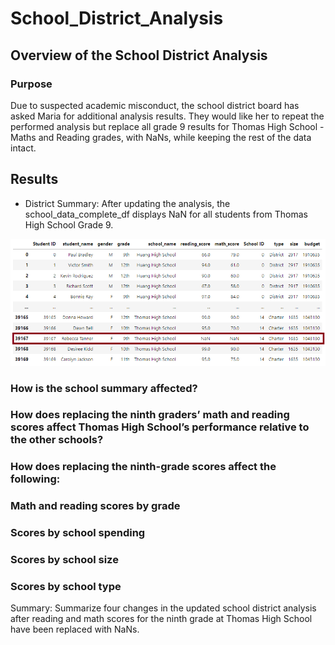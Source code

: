 # School_District_Analysis

## Overview of the School District Analysis

### Purpose
Due to suspected academic misconduct, the school district board has asked Maria for additional analysis results. They would like her to repeat the performed analysis but replace all grade 9 results for Thomas High School - Maths and Reading grades, with NaNs, while keeping the rest of the data intact.

## Results

* District Summary: After updating the analysis, the school_data_complete_df displays NaN for all students from Thomas High School Grade 9.

![District_Summary](https://github.com/SBaig01/School_District_Analysis/blob/52b0895a0b8ed7f02bef68dce794a13ae62836c9/student_data_complete_df.png)

### How is the school summary affected?
### How does replacing the ninth graders’ math and reading scores affect Thomas High School’s performance relative to the other schools?
### How does replacing the ninth-grade scores affect the following:
### Math and reading scores by grade
### Scores by school spending
### Scores by school size
### Scores by school type

Summary: Summarize four changes in the updated school district analysis after reading and math scores for the ninth grade at Thomas High School have been replaced with NaNs.
